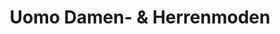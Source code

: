 ---
title: "Uomo Damen- & Herrenmoden"
url: /bad-reichenhall/uomo-damen-und-herrenmoden/
shop: Kleidung
---